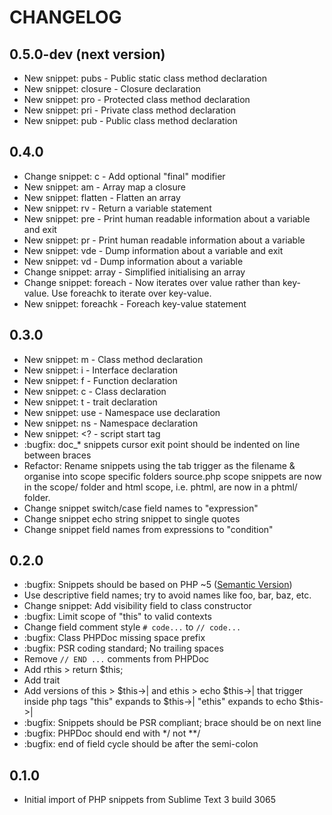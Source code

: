 CHANGELOG
=========

0.5.0-dev (next version)
------------------------

- New snippet: pubs - Public static class method declaration
- New snippet: closure - Closure declaration
- New snippet: pro - Protected class method declaration
- New snippet: pri - Private class method declaration
- New snippet: pub - Public class method declaration

0.4.0
-----

- Change snippet: c - Add optional "final" modifier
- New snippet: am - Array map a closure
- New snippet: flatten - Flatten an array
- New snippet: rv - Return a variable statement
- New snippet: pre - Print human readable information about a variable and exit
- New snippet: pr - Print human readable information about a variable
- New snippet: vde - Dump information about a variable and exit
- New snippet: vd - Dump information about a variable
- Change snippet: array - Simplified initialising an array
- Change snippet: foreach - Now iterates over value rather than key-value. Use foreachk to iterate over key-value.
- New snippet: foreachk - Foreach key-value statement

0.3.0
-----

- New snippet: m - Class method declaration
- New snippet: i - Interface declaration
- New snippet: f - Function declaration
- New snippet: c - Class declaration
- New snippet: t - trait declaration
- New snippet: use - Namespace use declaration
- New snippet: ns - Namespace declaration
- New snippet: &lt;? - script start tag
- :bugfix: doc_* snippets cursor exit point should be indented on line between braces
- Refactor: Rename snippets using the tab trigger as the filename & organise into scope specific folders
  source.php scope snippets are now in the scope/ folder and html scope, i.e.
  phtml, are now in a phtml/ folder.
- Change snippet switch/case field names to "expression"
- Change snippet echo string snippet to single quotes
- Change snippet field names from expressions to "condition"

0.2.0
-----

- :bugfix: Snippets should be based on PHP ~5 ([Semantic Version](http://semver.org))
- Use descriptive field names; try to avoid names like foo, bar, baz, etc.
- Change snippet: Add visibility field to class constructor
- :bugfix: Limit scope of "this" to valid contexts
- Change field comment style `# code...` to `// code...`
- :bugfix: Class PHPDoc missing space prefix
- :bugfix: PSR coding standard; No trailing spaces
- Remove `// END ...` comments from PHPDoc
- Add rthis > return $this;
- Add trait
- Add versions of this > $this->| and ethis > echo $this->| that trigger inside php tags
  "this" expands to $this->|
  "ethis" expands to echo $this->|
- :bugfix: Snippets should be PSR compliant; brace should be on next line
- :bugfix: PHPDoc should end with */ not **/
- :bugfix: end of field cycle should be after the semi-colon

0.1.0
-----

* Initial import of PHP snippets from Sublime Text 3 build 3065






